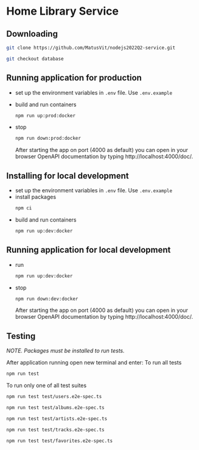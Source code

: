# Home Library Service

## Downloading

```bash
git clone https://github.com/MatusVit/nodejs2022Q2-service.git
```

```bash
git checkout database
```

## Running application for production

- set up the environment variables in `.env` file. Use `.env.example`
- build and run containers
  ```bash
  npm run up:prod:docker
  ```
- stop

  ```bash
  npm run down:prod:docker
  ```

  After starting the app on port (4000 as default) you can open in your browser OpenAPI documentation by typing http://localhost:4000/doc/.

## Installing for local development

- set up the environment variables in `.env` file. Use `.env.example`
- install packages
  ```bash
  npm ci
  ```
- build and run containers
  ```bash
  npm run up:dev:docker
  ```

## Running application for local development

- run
  ```bash
  npm run up:dev:docker
  ```
- stop
  ```bash
  npm run down:dev:docker
  ```
  After starting the app on port (4000 as default) you can open
  in your browser OpenAPI documentation by typing http://localhost:4000/doc/.

## Testing

_NOTE. Packages must be installed to run tests._

After application running open new terminal and enter:
To run all tests

```bash
npm run test
```

To run only one of all test suites

```bash
npm run test test/users.e2e-spec.ts
```

```bash
npm run test test/albums.e2e-spec.ts
```

```bash
npm run test test/artists.e2e-spec.ts
```

```bash
npm run test test/tracks.e2e-spec.ts
```

```bash
npm run test test/favorites.e2e-spec.ts
```
